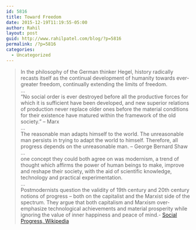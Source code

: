 ```yaml
---
id: 5816
title: Toward Freedom
date: 2015-12-19T11:19:55-05:00
author: Rahil
layout: post
guid: http://www.rahilpatel.com/blog/?p=5816
permalink: /?p=5816
categories:
  - Uncategorized
---
```

> In the philosophy of the German thinker Hegel, history radically recasts itself as the continual development of humanity towards ever-greater freedom, continually extending the limits of freedom.  
> &#8230;  
> &#8220;No social order is ever destroyed before all the productive forces for which it is sufficient have been developed, and new superior relations of production never replace older ones before the material conditions for their existence have matured within the framework of the old society.&#8221; &#8211; Marx  
> &#8230;  
> The reasonable man adapts himself to the world. The unreasonable man persists in trying to adapt the world to himself. Therefore, all progress depends on the unreasonable man. &#8211; George Bernard Shaw  
> &#8230;  
> one concept they could both agree on was modernism, a trend of thought which affirms the power of human beings to make, improve and reshape their society, with the aid of scientific knowledge, technology and practical experimentation.  
> &#8230;  
> Postmodernists question the validity of 19th century and 20th century notions of progress &#8211; both on the capitalist and the Marxist side of the spectrum. They argue that both capitalism and Marxism over-emphasize technological achievements and material prosperity while ignoring the value of inner happiness and peace of mind.- [Social Progress, Wikipedia](https://en.wikipedia.org/wiki/Social_progress)